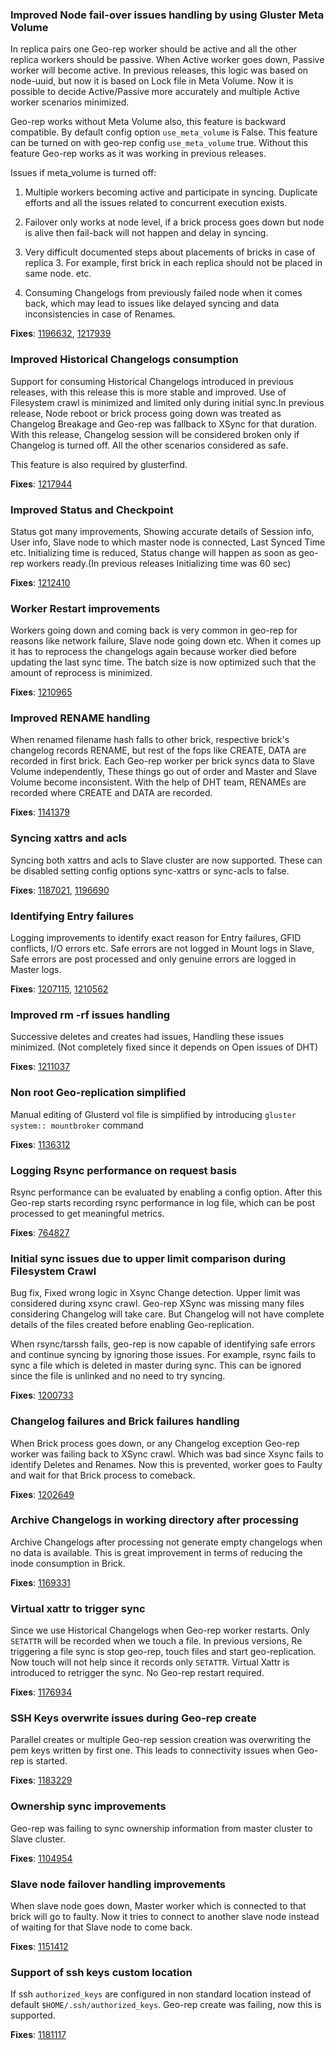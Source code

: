 ### Improved Node fail-over issues handling by using Gluster Meta Volume

In replica pairs one Geo-rep worker should be active and all
the other replica workers should be passive. When Active worker goes
down, Passive worker will become active. In previous releases, this logic
was based on node-uuid, but now it is based on Lock file in Meta
Volume. Now it is possible to decide Active/Passive more accurately
and multiple Active worker scenarios minimized.

Geo-rep works without Meta Volume also, this feature is backward
compatible. By default config option `use_meta_volume` is False. This
feature can be turned on with geo-rep config `use_meta_volume`
true. Without this feature Geo-rep works as it was working in previous
releases.

Issues if meta_volume is turned off:

1. Multiple workers becoming active and participate in
syncing. Duplicate efforts and all the issues related to concurrent
execution exists.

2. Failover only works at node level, if a brick process goes down but
node is alive then fail-back will not happen and delay in syncing.

3. Very difficult documented steps about placements of bricks in case
of replica 3. For example, first brick in each replica should not be
placed in same node. etc.

4. Consuming Changelogs from previously failed node when it comes
back, which may lead to issues like delayed syncing and data
inconsistencies in case of Renames.

**Fixes**: [1196632](https://bugzilla.redhat.com/show_bug.cgi?id=1196632),
[1217939](https://bugzilla.redhat.com/show_bug.cgi?id=1217939)


### Improved Historical Changelogs consumption

Support for consuming Historical Changelogs introduced in previous
releases, with this release this is more stable and improved. Use of
Filesystem crawl is minimized and limited only during initial sync.In
previous release, Node reboot or brick process going down was treated as
Changelog Breakage and Geo-rep was fallback to XSync for that
duration. With this release, Changelog session will be considered
broken only if Changelog is turned off. All the other scenarios
considered as safe.

This feature is also required by glusterfind.

**Fixes**: [1217944](https://bugzilla.redhat.com/show_bug.cgi?id=1217944)


### Improved Status and Checkpoint

Status got many improvements, Showing accurate details of Session
info, User info, Slave node to which master node is connected, Last
Synced Time etc. Initializing time is reduced, Status change will
happen as soon as geo-rep workers ready.(In previous releases
Initializing time was 60 sec)

**Fixes**: [1212410](https://bugzilla.redhat.com/show_bug.cgi?id=1212410)

### Worker Restart improvements

Workers going down and coming back is very common in geo-rep for
reasons like network failure, Slave node going down etc. When it comes
up it has to reprocess the changelogs again because worker died before
updating the last sync time. The batch size is now optimized such that
the amount of reprocess is minimized.

**Fixes**: [1210965](https://bugzilla.redhat.com/show_bug.cgi?id=1210965)


### Improved RENAME handling

When renamed filename hash falls to other brick, respective brick's
changelog records RENAME, but rest of the fops like CREATE, DATA are
recorded in first brick. Each Geo-rep worker per brick syncs data to
Slave Volume independently, These things go out of order and Master
and Slave Volume become inconsistent. With the help of DHT team,
RENAMEs are recorded where CREATE and DATA are recorded.

**Fixes**: [1141379](https://bugzilla.redhat.com/show_bug.cgi?id=1141379)


### Syncing xattrs and acls

Syncing both xattrs and acls to Slave cluster are now supported. These
can be disabled setting config options sync-xattrs or sync-acls to
false.

**Fixes**: [1187021](https://bugzilla.redhat.com/show_bug.cgi?id=1187021),
[1196690](https://bugzilla.redhat.com/show_bug.cgi?id=1196690)


### Identifying Entry failures

Logging improvements to identify exact reason for Entry failures, GFID
conflicts, I/O errors etc.  Safe errors are not logged in Mount logs
in Slave, Safe errors are post processed and only genuine errors are
logged in Master logs.

**Fixes**: [1207115](https://bugzilla.redhat.com/show_bug.cgi?id=1207115),
[1210562](https://bugzilla.redhat.com/show_bug.cgi?id=1210562)


### Improved rm -rf issues handling

Successive deletes and creates had issues, Handling these issues
minimized. (Not completely fixed since it depends on Open issues of
DHT)

**Fixes**: [1211037](https://bugzilla.redhat.com/show_bug.cgi?id=1211037)


### Non root Geo-replication simplified

Manual editing of Glusterd vol file is simplified by introducing
`gluster system:: mountbroker` command

**Fixes**: [1136312](https://bugzilla.redhat.com/show_bug.cgi?id=1136312)

### Logging Rsync performance on request basis

Rsync performance can be evaluated by enabling a config option. After
this Geo-rep starts recording rsync performance in log file, which can
be post processed to get meaningful metrics.

**Fixes**: [764827](https://bugzilla.redhat.com/show_bug.cgi?id=764827)

### Initial sync issues due to upper limit comparison during Filesystem Crawl

Bug fix, Fixed wrong logic in Xsync Change detection. Upper limit was
considered during xsync crawl. Geo-rep XSync was missing many files
considering Changelog will take care. But Changelog will not have
complete details of the files created before enabling Geo-replication.

When rsync/tarssh fails, geo-rep is now capable of identifying safe
errors and continue syncing by ignoring those issues. For example,
rsync fails to sync a file which is deleted in master during
sync. This can be ignored since the file is unlinked and no need to
try syncing.

**Fixes**: [1200733](https://bugzilla.redhat.com/show_bug.cgi?id=1200733)


### Changelog failures and Brick failures handling

When Brick process goes down, or any Changelog exception Geo-rep
worker was failing back to XSync crawl. Which was bad since Xsync
fails to identify Deletes and Renames. Now this is prevented, worker
goes to Faulty and wait for that Brick process to comeback.


**Fixes**: [1202649](https://bugzilla.redhat.com/show_bug.cgi?id=1202649)


### Archive Changelogs in working directory after processing

Archive Changelogs after processing not generate empty changelogs when
no data is available. This is great improvement in terms of reducing
the inode consumption in Brick.

**Fixes**: [1169331](https://bugzilla.redhat.com/show_bug.cgi?id=1169331)


### Virtual xattr to trigger sync

Since we use Historical Changelogs when Geo-rep worker restarts. Only
`SETATTR` will be recorded when we touch a file. In previous versions,
Re triggering a file sync is stop geo-rep, touch files and start
geo-replication. Now touch will not help since it records only `SETATTR`.
Virtual Xattr is introduced to retrigger the sync. No Geo-rep restart
required.

**Fixes**: [1176934](https://bugzilla.redhat.com/show_bug.cgi?id=1176934)


### SSH Keys overwrite issues during Geo-rep create

Parallel creates or multiple Geo-rep session creation was overwriting
the pem keys written by first one. This leads to connectivity issues
when Geo-rep is started.

**Fixes**: [1183229](https://bugzilla.redhat.com/show_bug.cgi?id=1183229)


### Ownership sync improvements

Geo-rep was failing to sync ownership information from master cluster
to Slave cluster.

**Fixes**: [1104954](https://bugzilla.redhat.com/show_bug.cgi?id=1104954)


### Slave node failover handling improvements

When slave node goes down, Master worker which is connected to that
brick will go to faulty. Now it tries to connect to another slave node
instead of waiting for that Slave node to come back.

**Fixes**: [1151412](https://bugzilla.redhat.com/show_bug.cgi?id=1151412)


### Support of ssh keys custom location

If ssh `authorized_keys` are configured in non standard location instead
of default `$HOME/.ssh/authorized_keys`. Geo-rep create was failing, now
this is supported.

**Fixes**: [1181117](https://bugzilla.redhat.com/show_bug.cgi?id=1181117)

